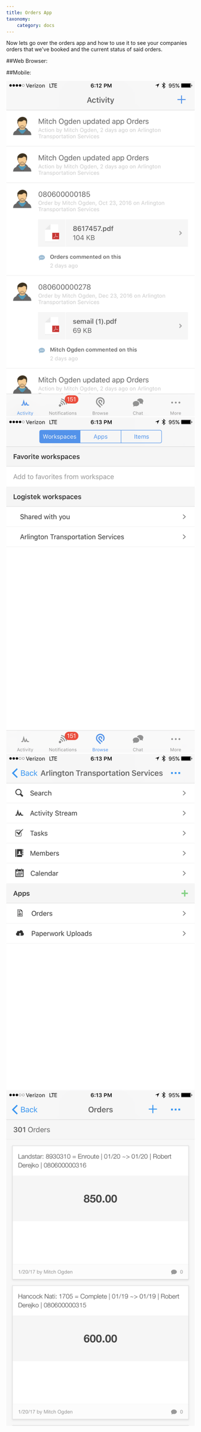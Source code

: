 ```yaml
---
title: Orders App
taxonomy:
    category: docs
---
```


Now lets go over the orders app and how to use it to see your companies orders that we've booked and the current status of said orders.

##Web Browser:


##Mobile:

![Login](/user/assets/Login.png)
![Browse](/user/assets/Browse.png)
![Company](/user/assets/Company.png)
![Orders](/user/assets/Orders.png)
